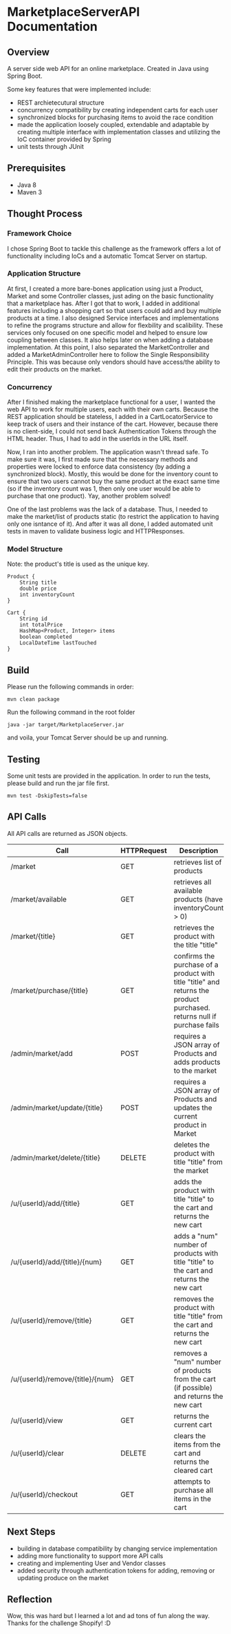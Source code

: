 # MarketplaceServerAPI Documentation

## Overview

A server side web API for an online marketplace. Created in Java using Spring Boot.

Some key features that were implemented include:

* REST archietecutural structure
* concurrency compatibility by creating independent carts for each user
* synchronized blocks for purchasing items to avoid the race condition
* made the application loosely coupled, extendable and adaptable by creating multiple interface with implementation classes and utilizing the IoC container provided by Spring
* unit tests through JUnit

## Prerequisites

* Java 8
* Maven 3

## Thought Process

### Framework Choice

I chose Spring Boot to tackle this challenge as the framework offers a lot of functionality including IoCs and a automatic Tomcat Server on startup.

### Application Structure

At first, I created a more bare-bones application using just a Product, Market and some Controller classes, just ading on the basic functionality that a marketplace has. After I got that to work, I added in additional features including a shopping cart so that users could add and buy multiple products at a time. I also designed Service interfaces and implementations to refine the programs structure and allow for flexbility and scalibility. These services only focused on one specific model and helped to ensure low coupling between classes. It also helps later on when adding a database implementation. At this point, I also separated the MarketController and added a MarketAdminController here to follow the Single Responsibility Principle. This was because only vendors should have access/the ability to edit their products on the market.

### Concurrency

After I finished making the marketplace functional for a user, I wanted the web API to work for multiple users, each with their own carts. Because the REST application should be stateless, I added in a CartLocatorService to keep track of users and their instance of the cart. However, because there is no client-side, I could not send back Authentication Tokens through the HTML header. Thus, I had to add in the userIds in the URL itself.

Now, I ran into another problem. The application wasn't thread safe. To make sure it was, I first made sure that the necessary methods and properties were locked to enforce data consistency (by adding a synchronized block). Mostly, this would be done for the inventory count to ensure that two users cannot buy the same product at the exact same time (so if the inventory count was 1, then only one user would be able to purchase that one product). Yay, another problem solved!

One of the last problems was the lack of a database. Thus, I needed to make the market/list of products static (to restrict the application to having only one isntance of it). And after it was all done, I added automated unit tests in maven to validate business logic and HTTPResponses.

### Model Structure

Note: the product's title is used as the unique key.

    Product {
        String title
        double price
        int inventoryCount
    }

    Cart {
        String id
        int totalPrice
        HashMap<Product, Integer> items
        boolean completed
        LocalDateTime lastTouched
    }

## Build

Please run the following commands in order:

    mvn clean package

Run the following command in the root folder

    java -jar target/MarketplaceServer.jar

and voila, your Tomcat Server should be up and running.

## Testing

Some unit tests are provided in the application. In order to run the tests, please build and run the jar file first.

    mvn test -DskipTests=false

## API Calls

All API calls are returned as JSON objects.

| Call             | HTTPRequest |  Description               |
| ---------------- | ----------- | -------------------------- |
| /market          | GET         | retrieves list of products |
| /market/available          | GET         | retrieves all available products (have inventoryCount > 0) |
| /market/{title}  | GET         | retrieves the product with the title "title" |
| /market/purchase/{title} | GET | confirms the purchase of a product with title "title" and returns the product purchased. returns null if purchase fails |
| /admin/market/add         | POST        | requires a JSON array of Products and adds products to the market |
| /admin/market/update/{title}  | POST        | requires a JSON array of Products and updates the current product in Market |
| /admin/market/delete/{title}  | DELETE      | deletes the product with title "title" from the market |
| /u/{userId}/add/{title} | GET   | adds the product with title "title" to the cart and returns the new cart |
| /u/{userId}/add/{title}/{num} | GET   | adds a "num" number of products with title "title" to the cart and returns the new cart |
| /u/{userId}/remove/{title} | GET   | removes the product with title "title" from the cart and returns the new cart |
| /u/{userId}/remove/{title}/{num} | GET   | removes a "num" number of products from the cart (if possible) and returns the new cart |
| /u/{userId}/view       | GET         | returns the current cart |
| /u/{userId}/clear | DELETE   | clears the items from the cart and returns the cleared cart |
| /u/{userId}/checkout | GET   | attempts to purchase all items in the cart |

## Next Steps

* building in database compatibility by changing service implementation
* adding more functionality to support more API calls
* creating and implementing User and Vendor classes
* added security through authentication tokens for adding, removing or updating produce on the market

## Reflection

Wow, this was hard but I learned a lot and ad tons of fun along the way. Thanks for the challenge Shopify! :D